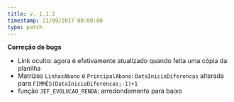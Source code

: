 ```yaml
---
title: v. 1.1.2
timestamp: 21/09/2017 00:00:00
type: patch
---
```


**Correção de bugs**
* Link oculto: agora é efetivamente atualizado quando feita uma cópia da planilha
* Matrizes `LinhasAbono` e `PrincipalAbono`: `DataInicioDiferencas` alterada para `FIMMÊS(DataInicioDiferencas;-1)+1`
* função `JEF_EVOLUCAO_RENDA`: arredondamento para baixo 